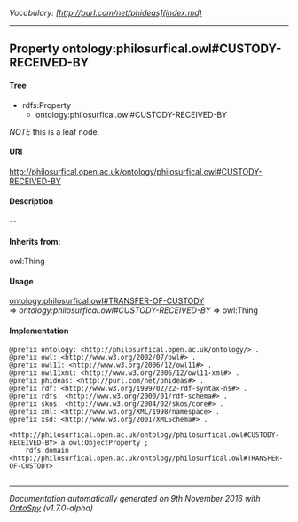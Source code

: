 _Vocabulary: [http://purl.com/net/phideas](index.md)_ 

---	
	




    


## Property ontology:philosurfical.owl#CUSTODY-RECEIVED-BY


#### Tree

* rdfs:Property
    * ontology:philosurfical.owl#CUSTODY-RECEIVED-BY





*NOTE* this is a leaf node.


#### URI
http://philosurfical.open.ac.uk/ontology/philosurfical.owl#CUSTODY-RECEIVED-BY

#### Description
--


#### Inherits from:
owl:Thing



#### Usage


[ontology:philosurfical.owl#TRANSFER-OF-CUSTODY](class-ontologyphilosurficalowltransfer-of-custody.md) 
=&gt;&nbsp;_ontology:philosurfical.owl#CUSTODY-RECEIVED-BY_&nbsp;=&gt;&nbsp;owl:Thing

#### Implementation
```
@prefix ontology: <http://philosurfical.open.ac.uk/ontology/> .
@prefix owl: <http://www.w3.org/2002/07/owl#> .
@prefix owl11: <http://www.w3.org/2006/12/owl11#> .
@prefix owl11xml: <http://www.w3.org/2006/12/owl11-xml#> .
@prefix phideas: <http://purl.com/net/phideas#> .
@prefix rdf: <http://www.w3.org/1999/02/22-rdf-syntax-ns#> .
@prefix rdfs: <http://www.w3.org/2000/01/rdf-schema#> .
@prefix skos: <http://www.w3.org/2004/02/skos/core#> .
@prefix xml: <http://www.w3.org/XML/1998/namespace> .
@prefix xsd: <http://www.w3.org/2001/XMLSchema#> .

<http://philosurfical.open.ac.uk/ontology/philosurfical.owl#CUSTODY-RECEIVED-BY> a owl:ObjectProperty ;
    rdfs:domain <http://philosurfical.open.ac.uk/ontology/philosurfical.owl#TRANSFER-OF-CUSTODY> .


```










---

_Documentation automatically generated on 9th November 2016 with [OntoSpy](http://ontospy.readthedocs.org/ "Open") (v1.7.0-alpha)_